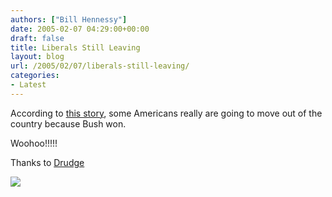 ```yaml
---
authors: ["Bill Hennessy"]
date: 2005-02-07 04:29:00+00:00
draft: false
title: Liberals Still Leaving
layout: blog
url: /2005/02/07/liberals-still-leaving/
categories:
- Latest
---
```


According to [this story](https://iht.com/bin/print_ipub.php?file=/articles/2005/02/06/news/refuge.html), some Americans really are going to move out of the country because Bush won.




Woohoo!!!!!




Thanks to [Drudge](https://www.drudgereport.com)

![](https://blog.billhennessy.com/aggbug.aspx?PostID=1035)

